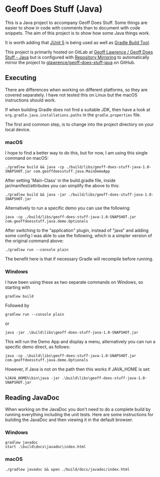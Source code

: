 # Geoff Does Stuff (Java)
This is a Java project to accompany Geoff Does Stuff. Some things are easier to show in code with comments than to document with code snippets. The aim of this project is to show how some Java things work.

It is worth adding that [JUnit 5](https://junit.org/junit5/) is being used as well as [Gradle Build Tool](https://gradle.org/).

This project is primarily hosted on GitLab at [Geoff Lawrence / Geoff Does Stuff - Java](https://gitlab.com/glawrence/geoff-does-stuff-java) but is configured with [Repository Mirroring](https://docs.gitlab.com/ee/user/project/repository/repository_mirroring.html) to automatically mirror the project to [glawrence/geoff-does-stuff-java](https://github.com/glawrence/geoff-does-stuff-java) on GitHub.

## Executing
There are differences when working on different platforms, so they are covered separately. I have not tested this on Linux but the macOS instructions should work.

If when building Gradle does not find a suitable JDK, then have a look at `org.gradle.java.installations.paths` in the `gradle.properties` file.

The first and common step, is to change into the project directory on your local device.

### macOS
I hope to find a better way to do this, but for now, I am using this single command on macOS:

`./gradlew build && java -cp ./build/libs/geoff-does-stuff-java-1.0-SNAPSHOT.jar com.geoffdoesstuff.java.MainDemoApp`

After setting 'Main-Class' in the build.gradle file, inside jar/manifest/attributes you can simplify the above to this:

`./gradlew build && java -jar ./build/libs/geoff-does-stuff-java-1.0-SNAPSHOT.jar`

Alternatively to run a specific demo you can use the following:

`java -cp ./build/libs/geoff-does-stuff-java-1.0-SNAPSHOT.jar com.geoffdoesstuff.java.demo.Optionals`

After switching to the "application" plugin, instead of "java" and adding some config I was able to use the following, which is a simpler version of the original command above:

`./gradlew run --console plain`

The benefit here is that if necessary Gradle will recompile before running.

### Windows
I have been using these as two separate commands on Windows, so starting with

`gradlew build`

Followed by

`gradlew run --console plain`

or

`java -jar .\build\libs\geoff-does-stuff-java-1.0-SNAPSHOT.jar`

This will run the Demo App and display a menu, alternatively you can run a specific demo direct, as follows: 

`java -cp .\build\libs\geoff-does-stuff-java-1.0-SNAPSHOT.jar com.geoffdoesstuff.java.demo.Optionals`

However, if Java is not on the path then this works if JAVA_HOME is set:

`%JAVA_HOME%\bin\java -jar .\build\libs\geoff-does-stuff-java-1.0-SNAPSHOT.jar`

## Reading JavaDoc
When working on the JavaDoc you don't need to do a complete build by running everything including the unit tests. Here are some instructions for building the JavaDoc and then viewing it in the default browser.

### Windows

```
gradlew javadoc
start .\build\docs\javadoc\index.html
```

### macOS

`./gradlew javadoc && open ./build/docs/javadoc/index.html`